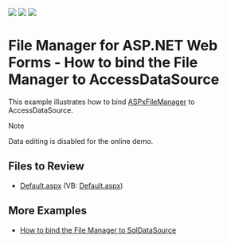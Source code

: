 <!-- default badges list -->
![](https://img.shields.io/endpoint?url=https://codecentral.devexpress.com/api/v1/VersionRange/128554425/13.1.6%2B)
[![](https://img.shields.io/badge/Open_in_DevExpress_Support_Center-FF7200?style=flat-square&logo=DevExpress&logoColor=white)](https://supportcenter.devexpress.com/ticket/details/E4426)
[![](https://img.shields.io/badge/📖_How_to_use_DevExpress_Examples-e9f6fc?style=flat-square)](https://docs.devexpress.com/GeneralInformation/403183)
<!-- default badges end -->

# File Manager for ASP.NET Web Forms - How to bind the File Manager to AccessDataSource

This example illustrates how to bind [ASPxFileManager](https://docs.devexpress.com/AspNet/DevExpress.Web.ASPxFileManager) to AccessDataSource.

> [!NOTE]
> Data editing is disabled for the online demo.

## Files to Review

* [Default.aspx](./CS/WebSite/Default.aspx) (VB: [Default.aspx](./VB/WebSite/Default.aspx))

## More Examples

* [How to bind the File Manager to SqlDataSource](https://github.com/DevExpress-Examples/aspxfilemanager-how-to-bind-aspxfilemanager-to-sqldatasource-e4440)
